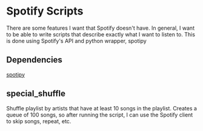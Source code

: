 # Spotify Scripts

There are some features I want that Spotify doesn't have. In general, I want to be able to write scripts that describe exactly what I want to listen to. This is done using Spotify's API and python wrapper, spotipy

## Dependencies
[spotipy](https://github.com/plamere/spotipy)

## special_shuffle
Shuffle playlist by artists that have at least 10 songs in the playlist. Creates a queue of 100 songs, so after running the script, I can use the Spotify client to skip songs, repeat, etc.